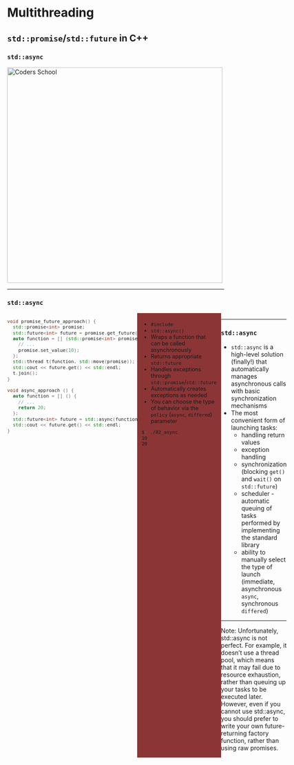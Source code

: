 <!-- .slide: data-background="#111111" -->

# Multithreading

## `std::promise`/`std::future` in C++

### `std::async`

<a href="https://coders.school">
    <img width="500" data-src="../coders_school_logo.png" alt="Coders School" class="plain">
</a>

___

### `std::async`

<div style="display: flex;">

<div style="width: 60%; font-size: .9em;">

```c++
void promise_future_approach() {
  std::promise<int> promise;
  std::future<int> future = promise.get_future();
  auto function = [] (std::promise<int> promise) {
    // ...
    promise.set_value(10);
  };
  std::thread t(function, std::move(promise));
  std::cout << future.get() << std::endl;
  t.join();
}

void async_approach () {
  auto function = [] () {
    // ...
    return 20;
  };
  std::future<int> future = std::async(function);
  std::cout << future.get() << std::endl;
}
```
<!-- .element: class="fragment fade-in" -->
</div>

<div style="width: 40%; background-color: #8B3536; padding: 5px 10px; font-size: .9em;">

* <!-- .element: class="fragment fade-in" --> <code>#include <future></code>
* <!-- .element: class="fragment fade-in" --> <code>std::async()</code>
* <!-- .element: class="fragment fade-in" --> Wraps a function that can be called asynchronously
* <!-- .element: class="fragment fade-in" --> Returns appropriate <code>std::future<T></code>
* <!-- .element: class="fragment fade-in" --> Handles exceptions through <code>std::promise</code>/<code>std::future</code>
* <!-- .element: class="fragment fade-in" --> Automatically creates exceptions as needed
* <!-- .element: class="fragment fade-in" --> You can choose the type of behavior via the <code>policy</code> (<code>async</code>, <code>differed</code>) parameter

```bash
$> ./02_async
10
20
```
<!-- .element: class="fragment fade-in" -->
</div> <!-- .element: class="fragment fade-in" -->

<div>

___

### `std::async`

* <!-- .element: class="fragment fade-in" --> <code>std::async</code> is a high-level solution (finally!) that automatically manages asynchronous calls with basic synchronization mechanisms
* <!-- .element: class="fragment fade-in" --> The most convenient form of launching tasks:
  * <!-- .element: class="fragment fade-in" --> handling return values
  * <!-- .element: class="fragment fade-in" --> exception handling
  * <!-- .element: class="fragment fade-in" --> synchronization (blocking <code>get()</code> and <code>wait()</code> on <code>std::future</code>)
  * <!-- .element: class="fragment fade-in" --> scheduler - automatic queuing of tasks performed by implementing the standard library
  * <!-- .element: class="fragment fade-in" --> ability to manually select the type of launch (immediate, asynchronous <code>async</code>, synchronous <code>differed</code>)

___

Note: Unfortunately, std::async is not perfect. For example, it doesn’t use a thread pool, which means that it may fail due to resource exhaustion, rather than queuing up your tasks to be executed later. However, even if you cannot use std::async, you should prefer to write your own future-returning factory function, rather than using raw promises.